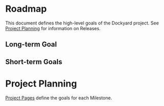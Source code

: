 # Roadmap

This document defines the high-level goals of the Dockyard project. See [Project Planning](#project-planning) for information on Releases.

## Long-term Goal

## Short-term Goals


Project Planning
================

[Project Pages](https://github.com/containerops/dockyard/wiki) define the goals for each Milestone.
